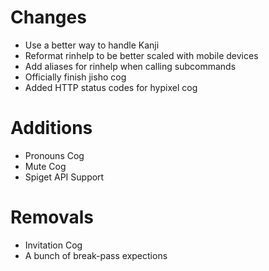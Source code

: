 # Changes 
- Use a better way to handle Kanji
- Reformat rinhelp to be better scaled with mobile devices
- Add aliases for rinhelp when calling subcommands
- Officially finish jisho cog
- Added HTTP status codes for hypixel cog
# Additions
- Pronouns Cog
- Mute Cog
- Spiget API Support
# Removals
- Invitation Cog
- A bunch of break-pass expections
